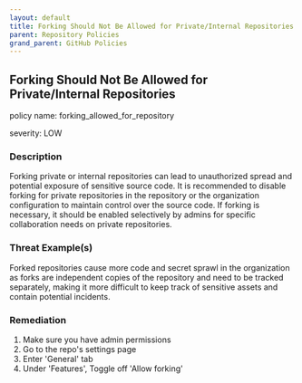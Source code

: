 ```yaml
---
layout: default
title: Forking Should Not Be Allowed for Private/Internal Repositories
parent: Repository Policies
grand_parent: GitHub Policies
---
```



## Forking Should Not Be Allowed for Private/Internal Repositories
policy name: forking_allowed_for_repository

severity: LOW

### Description
Forking private or internal repositories can lead to unauthorized spread and potential exposure of sensitive source code. It is recommended to disable forking for private repositories in the repository or the organization configuration to maintain control over the source code. If forking is necessary, it should be enabled selectively by admins for specific collaboration needs on private repositories.

### Threat Example(s)
Forked repositories cause more code and secret sprawl in the organization as forks are independent copies of the repository and need to be tracked separately, making it more difficult to keep track of sensitive assets and contain potential incidents.



### Remediation
1. Make sure you have admin permissions
2. Go to the repo's settings page
3. Enter 'General' tab
4. Under 'Features', Toggle off 'Allow forking'



